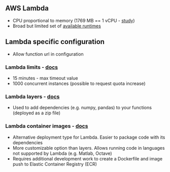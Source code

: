 ## AWS Lambda 

- CPU proportional to memory (1769 MB == 1 vCPU - [study](https://www.sentiatechblog.com/aws-re-invent-2020-day-3-optimizing-lambda-cost-with-multi-threading))
- Broad but limited set of [available runtimes](https://docs.aws.amazon.com/lambda/latest/dg/lambda-runtimes.html) 

## Lambda specific configuration

- Allow function url in configuration

### Lambda limits - [docs](https://docs.aws.amazon.com/lambda/latest/dg/gettingstarted-limits.html)

- 15 minutes - max timeout value
- 1000 concurrent instances (possible to request quota increase)

### Lambda layers - [docs](https://docs.aws.amazon.com/lambda/latest/dg/configuration-layers.html)

- Used to add dependencies (e.g. numpy, pandas) to your functions (deployed as a zip file)

### Lambda container images - [docs](https://docs.aws.amazon.com/lambda/latest/dg/images-create.html)

- Alternative deployment type for Lambda. Easier to package code with its dependencies
- More customizable option than layers. Allows running code in languages not supported by Lambda (e.g. Matlab, Octave)
- Requires additional development work to create a Dockerfile and image push to Elastic Container Registry (ECR)
